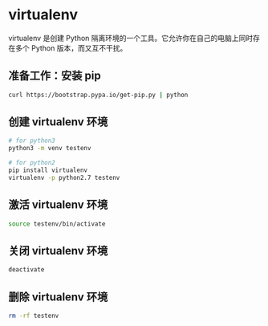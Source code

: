 # virtualenv

virtualenv 是创建 Python 隔离环境的一个工具。它允许你在自己的电脑上同时存在多个 Python 版本，而又互不干扰。

## 准备工作：安装 pip

```bash
curl https://bootstrap.pypa.io/get-pip.py | python
```

## 创建 virtualenv 环境

```bash
# for python3
python3 -m venv testenv

# for python2
pip install virtualenv
virtualenv -p python2.7 testenv
```

## 激活 virtualenv 环境

```bash
source testenv/bin/activate
```

## 关闭 virtualenv 环境

```bash
deactivate
```

## 删除 virtualenv 环境

```bash
rm -rf testenv
```
